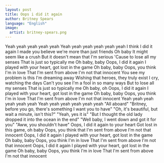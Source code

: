 ```yaml
---
layout: post
title: Oops i did it again
author: Britney Spears
language: "English"
image:
  artist: britney-spears.png
---
```

Yeah yeah yeah yeah yeah
Yeah yeah yeah yeah yeah yeah
I think I did it again
I made you believe we're more than just friends
Oh baby
It might seem like a crush
But it doesn't mean that I'm serious
'Cause to lose all my senses
That is just so typically me
Oh baby, baby
Oops, I did it again
I played with your heart, got lost in the game
Oh baby, baby
Oops, you think I'm in love
That I'm sent from above
I'm not that innocent
You see my problem is this
I'm dreaming away
Wishing that heroes, they truly exist
I cry, watching the days
Can't you see I'm a fool in so many ways
But to lose all my senses
That is just so typically me
Oh baby, oh
Oops, I did it again
I played with your heart, got lost in the game
Oh baby, baby
Oops, you think I'm in love
That I'm sent from above
I'm not that innocent
Yeah yeah yeah yeah yeah yeah
Yeah yeah yeah yeah yeah yeah
"All aboard"
"Britney, before you go, there's something I want you to have"
"Oh, it's beautiful, but wait a minute, isn't this?"
"Yeah, yes it is"
"But I thought the old lady dropped it into the ocean in the end"
"Well baby, I went down and got it for you"
"Aww, you shouldn't have"
Oops, I did it again to your heart
Got lost in this game, oh baby
Oops, you think that I'm sent from above
I'm not that innocent
Oops, I did it again
I played with your heart, got lost in the game
Oh baby, baby
Oops, you think I'm in love
That I'm sent from above
I'm not that innocent
Oops, I did it again
I played with your heart, got lost in the game
Oh baby, baby
Oops, you think I'm in love
That I'm sent from above
I'm not that innocent
